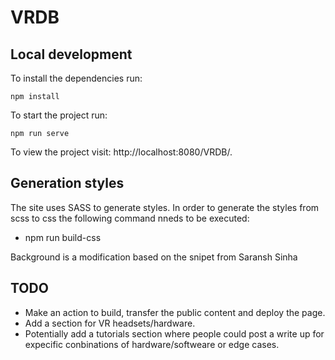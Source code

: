 # VRDB

## Local development

To install the dependencies run:

```
npm install
```

To start the project run:

```
npm run serve
```

To view the project visit: http://localhost:8080/VRDB/.

## Generation styles

The site uses SASS to generate styles. In order to generate the styles from
scss to css the following command nneds to be executed:

- npm run build-css

Background is a modification based on the snipet from Saransh Sinha

## TODO
- Make an action to build, transfer the public content and deploy the page.
- Add a section for VR headsets/hardware.
- Potentially add a tutorials section where people could post a write up for expecific conbinations of hardware/softweare or edge cases.
